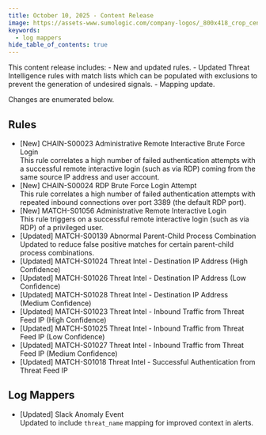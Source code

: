 ```yaml
---
title: October 10, 2025 - Content Release
image: https://assets-www.sumologic.com/company-logos/_800x418_crop_center-center_82_none/SumoLogic_Preview_600x600.jpg?mtime=1617040082
keywords:
  - log mappers
hide_table_of_contents: true    
---
```


This content release includes:
    - New and updated rules.
    - Updated Threat Intelligence rules with match lists which can be populated with exclusions to prevent the generation of undesired signals.
    - Mapping update.

Changes are enumerated below.

## Rules
- [New] CHAIN-S00023 Administrative Remote Interactive Brute Force Login
    <br/>This rule correlates a high number of failed authentication attempts with  a successful remote interactive login (such as via RDP) coming from the same source IP address and user account. 
- [New] CHAIN-S00024 RDP Brute Force Login Attempt
    <br/>This rule correlates a high number of failed authentication attempts with repeated inbound connections over port 3389 (the default RDP port).
- [New] MATCH-S01056 Administrative Remote Interactive Login
    <br/>This rule triggers on a successful remote interactive login (such as via RDP) of a privileged user.
- [Updated] MATCH-S00139 Abnormal Parent-Child Process Combination
    <br/>Updated to reduce false positive matches for certain parent-child process combinations.
- [Updated] MATCH-S01024 Threat Intel - Destination IP Address (High Confidence)
- [Updated] MATCH-S01026 Threat Intel - Destination IP Address (Low Confidence)
- [Updated] MATCH-S01028 Threat Intel - Destination IP Address (Medium Confidence)
- [Updated] MATCH-S01023 Threat Intel - Inbound Traffic from Threat Feed IP (High Confidence)
- [Updated] MATCH-S01025 Threat Intel - Inbound Traffic from Threat Feed IP (Low Confidence)
- [Updated] MATCH-S01027 Threat Intel - Inbound Traffic from Threat Feed IP (Medium Confidence)
- [Updated] MATCH-S01018 Threat Intel - Successful Authentication from Threat Feed IP

## Log Mappers
- [Updated] Slack Anomaly Event
    <br/>Updated to include `threat_name` mapping for improved context in alerts.